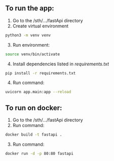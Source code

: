 ## To run the app:
1. Go to the /sth/.../fastApi directory
2. Create virtual environment
```bash
python3 -m venv venv
```
3. Run environment:
```bash
source venv/bin/activate
```
4. Install dependencies listed in *requirements.txt*
```bash
pip install -r requirements.txt
```
4. Run command:
```bash
uvicorn app.main:app --reload
```

## To run on docker:
1. Go to the /sth/.../fastApi directory
2. Run command:
```bash
docker build -t fastapi .
```
3. Run command:
```bash
docker run -d -p 80:80 fastapi
```